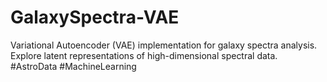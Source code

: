 # GalaxySpectra-VAE
Variational Autoencoder (VAE) implementation for galaxy spectra analysis. Explore latent representations of high-dimensional spectral data. #AstroData #MachineLearning
